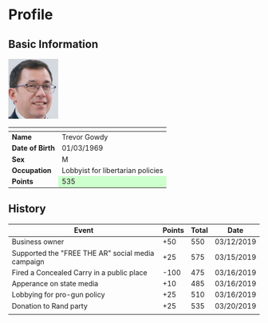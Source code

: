 # Profile
## Basic Information
<img style="width:100px" src="./image2.png" />
<table class="table table-striped table-bordered">
<thead>
<tr>
<th></th>
<th></th>
</tr>
</thead>
<tbody>
<tr>
<td><strong>Name</strong></td>
<td>Trevor Gowdy</td>
</tr>
<tr>
<td><strong>Date of Birth</strong></td>
<td>01/03/1969</td>
</tr>
<tr>
<td><strong>Sex</strong></td>
<td>M</td>
</tr>
<tr>
<td><strong>Occupation</strong></td>
<td>Lobbyist for libertarian policies</td>
</tr>
<tr>
<td><strong>Points</strong></td>
<td bgcolor="#ccffcc">535</td>
</tr>
</tbody>
</table>

## History
<table class="table table-striped table-bordered">
<thead>
<tr>
<th>Event</th>
<th>Points</th>
<th>Total</th>
<th>Date</th>
</tr>
</thead>
<tbody>
<tr>
<td>Business owner</td>
<td>+50</td>
<td>550</td>
<td>03/12/2019</td>
</tr>
<tr>
<td>Supported the "FREE THE AR" social media campaign</td>
<td>+25</td>
<td>575</td>
<td>03/15/2019</td>
</tr>
<tr>
<td>Fired a Concealed Carry in a public place</td>
<td>-100</td>
<td>475</td>
<td>03/16/2019</td>
</tr>
<tr>
<td>Apperance on state media</td>
<td>+10</td>
<td>485</td>
<td>03/16/2019</td>
</tr>
<tr>
<td>Lobbying for pro-gun policy</td>
<td>+25</td>
<td>510</td>
<td>03/16/2019</td>
</tr>
<tr>
<td>Donation to Rand party</td>
<td>+25</td>
<td>535</td>
<td>03/20/2019</td>
</tr>
<tr>
<td></td>
<td></td>
<td></td>
<td></td>
</tr>
</tbody>
</table>
